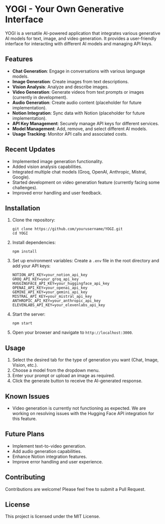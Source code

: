 # YOGI - Your Own Generative Interface

YOGI is a versatile AI-powered application that integrates various generative AI models for text, image, and video generation. It provides a user-friendly interface for interacting with different AI models and managing API keys.

## Features

- **Chat Generation**: Engage in conversations with various language models.
- **Image Generation**: Create images from text descriptions.
- **Vision Analysis**: Analyze and describe images.
- **Video Generation**: Generate videos from text prompts or images (currently in development).
- **Audio Generation**: Create audio content (placeholder for future implementation).
- **Notion Integration**: Sync data with Notion (placeholder for future implementation).
- **API Key Management**: Securely manage API keys for different services.
- **Model Management**: Add, remove, and select different AI models.
- **Usage Tracking**: Monitor API calls and associated costs.

## Recent Updates

- Implemented image generation functionality.
- Added vision analysis capabilities.
- Integrated multiple chat models (Groq, OpenAI, Anthropic, Mistral, Google).
- Started development on video generation feature (currently facing some challenges).
- Improved error handling and user feedback.

## Installation

1. Clone the repository:
   ```
   git clone https://github.com/yourusername/YOGI.git
   cd YOGI
   ```

2. Install dependencies:
   ```
   npm install
   ```

3. Set up environment variables:
   Create a `.env` file in the root directory and add your API keys:
   ```
   NOTION_API_KEY=your_notion_api_key
   GROQ_API_KEY=your_groq_api_key
   HUGGINGFACE_API_KEY=your_huggingface_api_key
   OPENAI_API_KEY=your_openai_api_key
   GEMINI_API_KEY=your_gemini_api_key
   MISTRAL_API_KEY=your_mistral_api_key
   ANTHROPIC_API_KEY=your_anthropic_api_key
   ELEVENLABS_API_KEY=your_elevenlabs_api_key
   ```

4. Start the server:
   ```
   npm start
   ```

5. Open your browser and navigate to `http://localhost:3000`.

## Usage

1. Select the desired tab for the type of generation you want (Chat, Image, Vision, etc.).
2. Choose a model from the dropdown menu.
3. Enter your prompt or upload an image as required.
4. Click the generate button to receive the AI-generated response.

## Known Issues

- Video generation is currently not functioning as expected. We are working on resolving issues with the Hugging Face API integration for this feature.

## Future Plans

- Implement text-to-video generation.
- Add audio generation capabilities.
- Enhance Notion integration features.
- Improve error handling and user experience.

## Contributing

Contributions are welcome! Please feel free to submit a Pull Request.

## License

This project is licensed under the MIT License.
